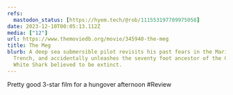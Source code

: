 ```yaml
---
refs:
  mastodon_status: [https://hyem.tech/@rob/111553197709975058]
date: 2023-12-10T00:05:13.112Z
media: ["12"]
url: https://www.themoviedb.org/movie/345940-the-meg
title: The Meg
blurb: A deep sea submersible pilot revisits his past fears in the Mariana
  Trench, and accidentally unleashes the seventy foot ancestor of the Great
  White Shark believed to be extinct.
---
```


Pretty good 3-star film for a hungover afternoon #Review
